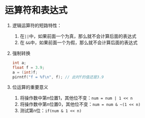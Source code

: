 # 运算符和表达式

1. 逻辑运算符的短路特性：
    1. 在`||`中，如果前面一个为真，那么就不会计算后面的表达式
    2. 在 `&&`中，如果前面一个为假，那么就不会计算后面的表达式
2. 强制转换

    ```c
    int a;
    float f = 3.9; 
    a = (int)f; 
    pirntf("f = %f\n", f); // 此时f的值还是3.9 
    ```

3. 位运算的重要意义
    1. 将操作数中第n位置1，其他位不变：`num = num | 1 << n`
    2. 将操作数中第n位置0，其他位不变：`num = num & ~(1 << n)`
    3. 测试第n位：`if(num & 1 << n)`
